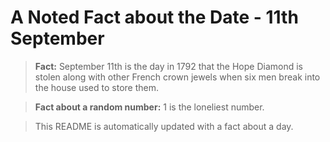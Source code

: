 
# A Noted Fact about the Date - 11th September

> **Fact:** September 11th is the day in 1792 that the Hope Diamond is stolen along with other French crown jewels when six men break into the house used to store them.

> **Fact about a random number:** 1 is the loneliest number.

> This README is automatically updated with a fact about a day.
